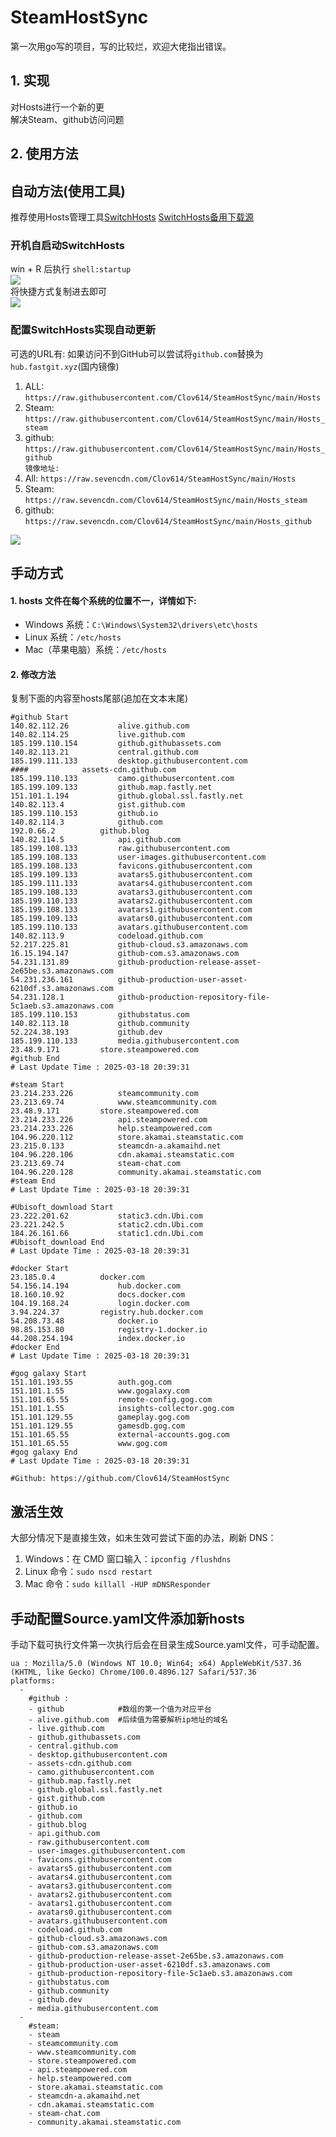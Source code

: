 # SteamHostSync
第一次用go写的项目，写的比较烂，欢迎大佬指出错误。

## 1. 实现
对Hosts进行一个新的更  
解决Steam、github访问问题

## 2. 使用方法
## 自动方法(使用工具)
推荐使用Hosts管理工具[SwitchHosts](https://github.com/oldj/SwitchHosts) 
[SwitchHosts备用下载源](https://nas.iaimi.info/s/nT5pb8jMQp32QwB)
### 开机自启动SwitchHosts
win + R 后执行 `shell:startup`    
![](/img/1.png)  
将快捷方式复制进去即可  
![](/img/2.png)  
### 配置SwitchHosts实现自动更新  
可选的URL有:
如果访问不到GitHub可以尝试将`github.com`替换为`hub.fastgit.xyz`(国内镜像)
1. ALL: `https://raw.githubusercontent.com/Clov614/SteamHostSync/main/Hosts`  
2. Steam: `https://raw.githubusercontent.com/Clov614/SteamHostSync/main/Hosts_steam`  
3. github: `https://raw.githubusercontent.com/Clov614/SteamHostSync/main/Hosts_github`    
`镜像地址:`
4. All: `https://raw.sevencdn.com/Clov614/SteamHostSync/main/Hosts`  
5. Steam: `https://raw.sevencdn.com/Clov614/SteamHostSync/main/Hosts_steam`  
6. github: `https://raw.sevencdn.com/Clov614/SteamHostSync/main/Hosts_github`  

![](/img/3.png)

## 手动方式
#### 1. hosts 文件在每个系统的位置不一，详情如下:
- Windows 系统：`C:\Windows\System32\drivers\etc\hosts`
- Linux 系统：`/etc/hosts`
- Mac（苹果电脑）系统：`/etc/hosts`

#### 2. 修改方法
复制下面的内容至hosts尾部(追加在文本末尾)

```
#github Start
140.82.112.26			alive.github.com
140.82.114.25			live.github.com
185.199.110.154			github.githubassets.com
140.82.113.21			central.github.com
185.199.111.133			desktop.githubusercontent.com
####			assets-cdn.github.com
185.199.110.133			camo.githubusercontent.com
185.199.109.133			github.map.fastly.net
151.101.1.194			github.global.ssl.fastly.net
140.82.113.4			gist.github.com
185.199.110.153			github.io
140.82.114.3			github.com
192.0.66.2			github.blog
140.82.114.5			api.github.com
185.199.108.133			raw.githubusercontent.com
185.199.108.133			user-images.githubusercontent.com
185.199.108.133			favicons.githubusercontent.com
185.199.109.133			avatars5.githubusercontent.com
185.199.111.133			avatars4.githubusercontent.com
185.199.108.133			avatars3.githubusercontent.com
185.199.110.133			avatars2.githubusercontent.com
185.199.108.133			avatars1.githubusercontent.com
185.199.109.133			avatars0.githubusercontent.com
185.199.110.133			avatars.githubusercontent.com
140.82.113.9			codeload.github.com
52.217.225.81			github-cloud.s3.amazonaws.com
16.15.194.147			github-com.s3.amazonaws.com
54.231.131.89			github-production-release-asset-2e65be.s3.amazonaws.com
54.231.236.161			github-production-user-asset-6210df.s3.amazonaws.com
54.231.128.1			github-production-repository-file-5c1aeb.s3.amazonaws.com
185.199.110.153			githubstatus.com
140.82.113.18			github.community
52.224.38.193			github.dev
185.199.110.133			media.githubusercontent.com
23.48.9.171			store.steampowered.com
#github End
# Last Update Time : 2025-03-18 20:39:31 

#steam Start
23.214.233.226			steamcommunity.com
23.213.69.74			www.steamcommunity.com
23.48.9.171			store.steampowered.com
23.214.233.226			api.steampowered.com
23.214.233.226			help.steampowered.com
104.96.220.112			store.akamai.steamstatic.com
23.215.0.133			steamcdn-a.akamaihd.net
104.96.220.106			cdn.akamai.steamstatic.com
23.213.69.74			steam-chat.com
104.96.220.128			community.akamai.steamstatic.com
#steam End
# Last Update Time : 2025-03-18 20:39:31 

#Ubisoft_download Start
23.222.201.62			static3.cdn.Ubi.com
23.221.242.5			static2.cdn.Ubi.com
184.26.161.66			static1.cdn.Ubi.com
#Ubisoft_download End
# Last Update Time : 2025-03-18 20:39:31 

#docker Start
23.185.0.4			docker.com
54.156.14.194			hub.docker.com
18.160.10.92			docs.docker.com
104.19.168.24			login.docker.com
3.94.224.37			registry.hub.docker.com
54.208.73.48			docker.io
98.85.153.80			registry-1.docker.io
44.208.254.194			index.docker.io
#docker End
# Last Update Time : 2025-03-18 20:39:31 

#gog galaxy Start
151.101.193.55			auth.gog.com
151.101.1.55			www.gogalaxy.com
151.101.65.55			remote-config.gog.com
151.101.1.55			insights-collector.gog.com
151.101.129.55			gameplay.gog.com
151.101.129.55			gamesdb.gog.com
151.101.65.55			external-accounts.gog.com
151.101.65.55			www.gog.com
#gog galaxy End
# Last Update Time : 2025-03-18 20:39:31 

#Github: https://github.com/Clov614/SteamHostSync

```

## 激活生效
大部分情况下是直接生效，如未生效可尝试下面的办法，刷新 DNS：
1. Windows：在 CMD 窗口输入：`ipconfig /flushdns`
2. Linux 命令：`sudo nscd restart`
3. Mac 命令：`sudo killall -HUP mDNSResponder`  

## 手动配置Source.yaml文件添加新hosts  
手动下载可执行文件第一次执行后会在目录生成Source.yaml文件，可手动配置。  

```
ua : Mozilla/5.0 (Windows NT 10.0; Win64; x64) AppleWebKit/537.36 (KHTML, like Gecko) Chrome/100.0.4896.127 Safari/537.36
platforms:
  -
    #github :
    - github            #数组的第一个值为对应平台
    - alive.github.com  #后续值为需要解析ip地址的域名
    - live.github.com
    - github.githubassets.com
    - central.github.com
    - desktop.githubusercontent.com
    - assets-cdn.github.com
    - camo.githubusercontent.com
    - github.map.fastly.net
    - github.global.ssl.fastly.net
    - gist.github.com
    - github.io
    - github.com
    - github.blog
    - api.github.com
    - raw.githubusercontent.com
    - user-images.githubusercontent.com
    - favicons.githubusercontent.com
    - avatars5.githubusercontent.com
    - avatars4.githubusercontent.com
    - avatars3.githubusercontent.com
    - avatars2.githubusercontent.com
    - avatars1.githubusercontent.com
    - avatars0.githubusercontent.com
    - avatars.githubusercontent.com
    - codeload.github.com
    - github-cloud.s3.amazonaws.com
    - github-com.s3.amazonaws.com
    - github-production-release-asset-2e65be.s3.amazonaws.com
    - github-production-user-asset-6210df.s3.amazonaws.com
    - github-production-repository-file-5c1aeb.s3.amazonaws.com
    - githubstatus.com
    - github.community
    - github.dev
    - media.githubusercontent.com
  -
    #steam:
    - steam
    - steamcommunity.com
    - www.steamcommunity.com
    - store.steampowered.com
    - api.steampowered.com
    - help.steampowered.com
    - store.akamai.steamstatic.com
    - steamcdn-a.akamaihd.net
    - cdn.akamai.steamstatic.com
    - steam-chat.com
    - community.akamai.steamstatic.com
```
